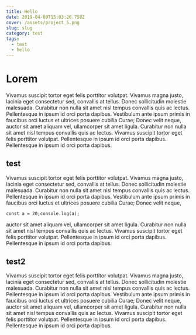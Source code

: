 ```yaml
---
title: Hello
date: 2019-04-09T15:03:26.758Z
cover: /assets/project_5.png
slug: slug
category: test
tags:
  - test
  - hello
---
```

# Lorem

Vivamus suscipit tortor eget felis porttitor volutpat. Vivamus magna justo, lacinia eget consectetur sed, convallis at tellus. Donec sollicitudin molestie malesuada. Curabitur non nulla sit amet nisl tempus convallis quis ac lectus. Pellentesque in ipsum id orci porta dapibus. Vestibulum ante ipsum primis in faucibus orci luctus et ultrices posuere cubilia Curae; Donec velit neque, auctor sit amet aliquam vel, ullamcorper sit amet ligula. Curabitur non nulla sit amet nisl tempus convallis quis ac lectus. Vivamus suscipit tortor eget felis porttitor volutpat. Pellentesque in ipsum id orci porta dapibus. Pellentesque in ipsum id orci porta dapibus.

## test

Vivamus suscipit tortor eget felis porttitor volutpat. Vivamus magna justo, lacinia eget consectetur sed, convallis at tellus. Donec sollicitudin molestie malesuada. Curabitur non nulla sit amet nisl tempus convallis quis ac lectus. Pellentesque in ipsum id orci porta dapibus. Vestibulum ante ipsum primis in faucibus orci luctus et ultrices posuere cubilia Curae; Donec velit neque, 

```
const a = 20;console.log(a);
```

auctor sit amet aliquam vel, ullamcorper sit amet ligula. Curabitur non nulla sit amet nisl tempus convallis quis ac lectus. Vivamus suscipit tortor eget felis porttitor volutpat. Pellentesque in ipsum id orci porta dapibus. Pellentesque in ipsum id orci porta dapibus.

## test2

Vivamus suscipit tortor eget felis porttitor volutpat. Vivamus magna justo, lacinia eget consectetur sed, convallis at tellus. Donec sollicitudin molestie malesuada. Curabitur non nulla sit amet nisl tempus convallis quis ac lectus. Pellentesque in ipsum id orci porta dapibus. Vestibulum ante ipsum primis in faucibus orci luctus et ultrices posuere cubilia Curae; Donec velit neque, auctor sit amet aliquam vel, ullamcorper sit amet ligula. Curabitur non nulla sit amet nisl tempus convallis quis ac lectus. Vivamus suscipit tortor eget felis porttitor volutpat. Pellentesque in ipsum id orci porta dapibus. Pellentesque in ipsum id orci porta dapibus.
